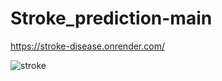 # Stroke_prediction-main
 
https://stroke-disease.onrender.com/

![stroke](https://user-images.githubusercontent.com/71774839/209769712-76b7d378-c40b-481d-8d73-57e616e3f47d.png)
